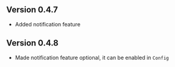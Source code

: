 ## Version 0.4.7

- Added notification feature

## Version 0.4.8

- Made notification feature optional, it can be enabled in `Config`
